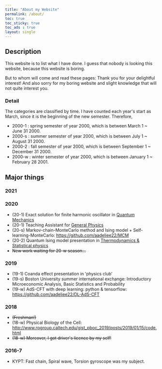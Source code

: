 ```yaml
---
title: "About my Website"
permalink: /about/
toc: true
toc_sticky: true
toc_ads : true
layout: single
---
```


## Description
This website is to list what I have done. I guess that nobody is looking this website, because this website is boring. 

But to whom will come and read these pages: Thank you for your delightful interest! 
And also sorry for my boring website and slight knowledge that will not quite interest you.

### Detail
The categories are classified by time. I have counted each year's start as March, since it is the beginning of the new semester.
Therefore, 
- 2000-1 : spring semester of year 2000, which is between March 1 ~ June 31 2000.
- 2000-s : summer semester of year 2000, which is between July 1 ~ August 31 2000.
- 2000-2 : fall semester of year 2000, which is between September 1 ~ December 31 2000.
- 2000-w : winter semester of year 2000, which is between January 1 ~ February 28 2001.

## Major things
### 2021
### 2020
* (20-1) Exact solution for finite harmonic oscillator in <ins>Quantum Mechanics</ins>
* (20-1) Teaching Assistant for <ins>General Physics</ins>
* (20-s) Markov-chain-MonteCarlo method and Ising model + Self-learning-MonteCarlo: <https://github.com/aadeliee22/MCM>
* (20-2) Quantum Ising model presentation in <ins>Thermodynamics & Statistical physics</ins>
* ~~New work waiting for 20-w season...~~

### 2019
* (19-1) Coanda effect presentation in 'physics club'
* (19-s) Boston University summer international exchange: Introductory Microeconomic Analysis, Basic Statistics and Probability 
* (19-w) AdS-CFT with deep learning: python & tensorflow: <https://github.com/aadeliee22/DL-AdS-CFT>

### 2018 
* ~~(Freshman!)~~
* (18-w) Physical Biology of the Cell: <http://www.rpgroup.caltech.edu/gist_pboc_2019/posts/2019/01/15/code.html> 
* ~~(18-w) Moreover, I got driver's licence by my self!~~

### 2016-7
* KYPT: Fast chain, Spiral wave, Torsion gyroscope was my subject.
